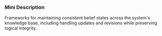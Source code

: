 ### Mini Description

Frameworks for maintaining consistent belief states across the system's knowledge base, including handling updates and revisions while preserving logical integrity.
